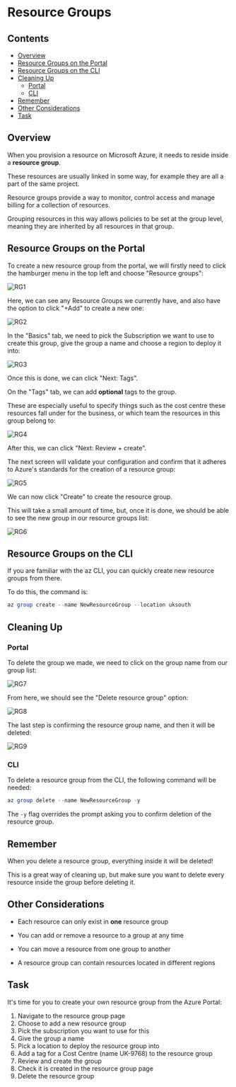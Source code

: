# Resource Groups

<!--TOC_START-->
## Contents
- [Overview](#overview)
- [Resource Groups on the Portal](#resource-groups-on-the-portal)
- [Resource Groups on the CLI](#resource-groups-on-the-cli)
- [Cleaning Up](#cleaning-up)
	- [Portal](#portal)
	- [CLI](#cli)
- [Remember](#remember)
- [Other Considerations](#other-considerations)
- [Task](#task)

<!--TOC_END-->
## Overview

When you provision a resource on Microsoft Azure, it needs to reside inside a **resource group**.

These resources are usually linked in some way, for example they are all a part of the same project.

Resource groups provide a way to monitor, control access and manage billing for a collection of resources. 

Grouping resources in this way allows policies to be set at the group level, meaning they are inherited by all resources in that group.

## Resource Groups on the Portal

To create a new resource group from the portal, we will firstly need to click the hamburger menu in the top left and choose "Resource groups":

![RG1](https://i.imgur.com/sQW6O8U.png)

Here, we can see any Resource Groups we currently have, and also have the option to click "+Add" to create a new one:

![RG2](https://i.imgur.com/iyE2TTe.png)

In the "Basics" tab, we need to pick the Subscription we want to use to create this group, give the group a name and choose a region to deploy it into:

![RG3](https://i.imgur.com/A02i9WX.png)

Once this is done, we can click "Next: Tags".

On the "Tags" tab, we can add **optional** tags to the group. 

These are especially useful to specify things such as the cost centre these resources fall under for the business, or which team the resources in this group belong to:

![RG4](https://i.imgur.com/78ypwnq.png)

After this, we can click "Next: Review + create".

The next screen will validate your configuration and confirm that it adheres to Azure's standards for the creation of a resource group:

![RG5](https://i.imgur.com/zMF2A9R.png)

We can now click "Create" to create the resource group.

This will take a small amount of time, but, once it is done, we should be able to see the new group in our resource groups list:

![RG6](https://i.imgur.com/DETPEv8.png)

## Resource Groups on the CLI

If you are familiar with the az CLI, you can quickly create new resource groups from there.

To do this, the command is:

```powershell
az group create --name NewResourceGroup --location uksouth
```

## Cleaning Up

### Portal

To delete the group we made, we need to click on the group name from our group list:

![RG7](https://i.imgur.com/DETPEv8.png)

From here, we should see the "Delete resource group" option:

![RG8](https://i.imgur.com/AFHVa5B.png)

The last step is confirming the resource group name, and then it will be deleted:

![RG9](https://i.imgur.com/kpp6Jij.png)

### CLI

To delete a resource group from the CLI, the following command will be needed:

```powershell
az group delete --name NewResourceGroup -y
```

The `-y` flag overrides the prompt asking you to confirm deletion of the resource group.

## Remember

When you delete a resource group, everything inside it will be deleted!

This is a great way of cleaning up, but make sure you want to delete every resource inside the group before deleting it.

## Other Considerations

* Each resource can only exist in **one** resource group

* You can add or remove a resource to a group at any time

* You can move a resource from one group to another

* A resource group can contain resources located in different regions

## Task

It's time for you to create your own resource group from the Azure Portal:

1. Navigate to the resource group page
2. Choose to add a new resource group
3. Pick the subscription you want to use for this
4. Give the group a name
5. Pick a location to deploy the resource group into
6. Add a tag for a Cost Centre (name UK-9768) to the resource group
7. Review and create the group
8. Check it is created in the resource group page
9. Delete the resource group
